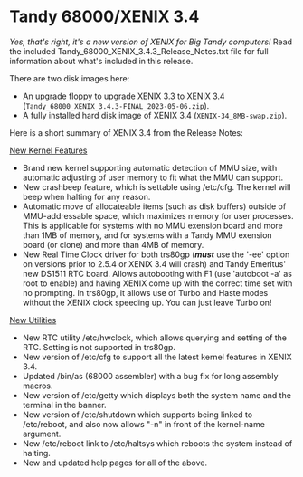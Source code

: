 # Tandy 68000/XENIX 3.4
_Yes, that's right, it's a new version of XENIX for Big Tandy computers!_  Read the included Tandy_68000_XENIX_3.4.3_Release_Notes.txt file for full information about what's included in this release.

There are two disk images here:
- An upgrade floppy to upgrade XENIX 3.3 to XENIX 3.4 (`Tandy_68000_XENIX_3.4.3-FINAL_2023-05-06.zip`).
- A fully installed hard disk image of XENIX 3.4 (`XENIX-34_8MB-swap.zip`).

Here is a short summary of XENIX 3.4 from the Release Notes:

<ins>New Kernel Features</ins>
- Brand new kernel supporting automatic detection of MMU size, with automatic adjusting of user memory to fit what the MMU can support.
- New crashbeep feature, which is settable using /etc/cfg.  The kernel will beep when halting for any reason.
- Automatic move of allocateable items (such as disk buffers) outside of MMU-addressable space, which maximizes memory for user processes.  This is applicable for systems with no MMU exension board and more than 1MB of memory, and for systems with a Tandy MMU exension board (or clone) and more than 4MB of memory.
- New Real Time Clock driver for both trs80gp (___must___ use the '-ee' option on versions prior to 2.5.4 or XENIX 3.4 will crash) and Tandy Emeritus' new DS1511 RTC board.  Allows autobooting with F1 (use 'autoboot -a' as root to enable) and having XENIX come up with the correct time set with no prompting.  In trs80gp, it allows use of Turbo and Haste modes without the XENIX clock speeding up.  You can just leave Turbo on!

<ins>New Utilities</ins>
- New RTC utility /etc/hwclock, which allows querying and setting of the RTC. Setting is not supported in trs80gp.
- New version of /etc/cfg to support all the latest kernel features in XENIX 3.4.
- Updated /bin/as (68000 assembler) with a bug fix for long assembly macros.
- New version of /etc/getty which displays both the system name and the terminal in the banner.
- New version of /etc/shutdown which supports being linked to /etc/reboot, and also now allows "-n" in front of the kernel-name argument.
- New /etc/reboot link to /etc/haltsys which reboots the system instead of halting.</li><li>New and updated help pages for all of the above.
